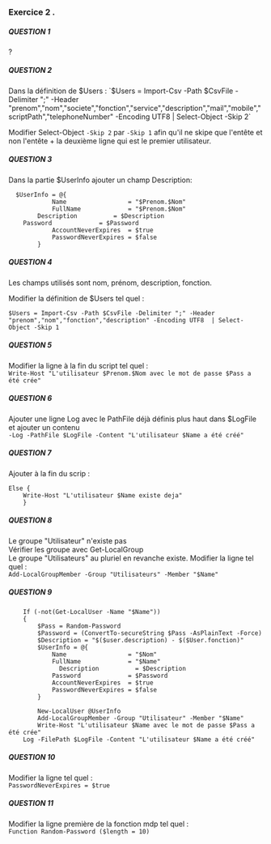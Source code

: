 ### Exercice 2 .

##### QUESTION 1  

?  

##### QUESTION 2   

Dans la définition de $Users : 
`$Users = Import-Csv -Path $CsvFile -Delimiter ";" -Header "prenom","nom","societe","fonction","service","description","mail","mobile","scriptPath","telephoneNumber" -Encoding UTF8  | Select-Object -Skip 2`  

Modifier Select-Object `-Skip 2` par `-Skip 1` afin qu'il ne skipe que l'entête et non l'entête + la deuxième ligne qui est le premier utilisateur.  

##### QUESTION 3 
Dans la partie $UserInfo ajouter un champ Description:
```  
  $UserInfo = @{
            Name                 = "$Prenom.$Nom"
            FullName             = "$Prenom.$Nom"
	    Description          = $Description
	Password             = $Password
            AccountNeverExpires  = $true
            PasswordNeverExpires = $false
        }
```

##### QUESTION 4   
Les champs utilisés sont nom, prénom, description, fonction.   

Modifier la définition de $Users tel quel :   

`$Users = Import-Csv -Path $CsvFile -Delimiter ";" -Header "prenom","nom","fonction","description" -Encoding UTF8  | Select-Object -Skip 1 ` 

##### QUESTION 5   

Modifier la ligne à la fin du script tel quel :   
`Write-Host "L'utilisateur $Prenom.$Nom avec le mot de passe $Pass a été crée"`  

##### QUESTION 6  

Ajouter une ligne Log avec le PathFile déjà définis plus haut dans $LogFile et ajouter un contenu   
`-Log -PathFile $LogFile -Content "L'utilisateur $Name a été créé"`  

##### QUESTION 7  

Ajouter à la fin du scrip :  
```
Else {
	Write-Host "L'utilisateur $Name existe deja"
    }  
```

##### QUESTION 8   

Le groupe "Utilisateur" n'existe pas  
Vérifier les groupe avec Get-LocalGroup  
Le groupe "Utilisateurs" au pluriel en revanche existe. Modifier la ligne tel quel :   
`Add-LocalGroupMember -Group "Utilisateurs" -Member "$Name"`  

##### QUESTION 9   

```
    If (-not(Get-LocalUser -Name "$Name"))  
    {  
        $Pass = Random-Password  
        $Password = (ConvertTo-secureString $Pass -AsPlainText -Force)  
        $Description = "$($user.description) - $($User.fonction)"  
        $UserInfo = @{  
            Name                 = "$Nom"  
            FullName             = "$Name"  
	          Description          = $Description  
            Password             = $Password   
            AccountNeverExpires  = $true  
            PasswordNeverExpires = $false  
        }  

        New-LocalUser @UserInfo  
        Add-LocalGroupMember -Group "Utilisateur" -Member "$Name"  
        Write-Host "L'utilisateur $Name avec le mot de passe $Pass a été crée"  
	Log -FilePath $LogFile -Content "L'utilisateur $Name a été créé"  
```

##### QUESTION 10   

Modifier la ligne tel quel :  
`PasswordNeverExpires = $true`  

##### QUESTION 11 

Modifier la ligne première de la fonction mdp tel quel :  
`Function Random-Password ($length = 10)`  


